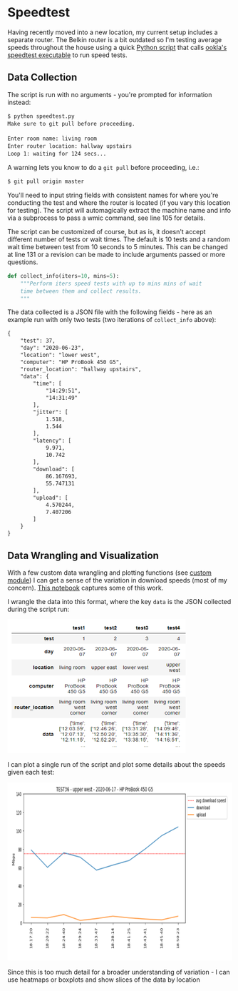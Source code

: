 # Speedtest

Having recently moved into a new location, my current setup includes a separate router. 
The Belkin router is a bit outdated so I'm testing average speeds throughout the house using a quick [Python script](speedtest.py) that calls [ookla's speedtest executable](https://www.speedtest.net/apps/desktop) to run speed tests. 



## Data Collection

The script is run with no arguments - you're prompted for information instead:

```bash
$ python speedtest.py
Make sure to git pull before proceeding.

Enter room name: living room
Enter router location: hallway upstairs
Loop 1: waiting for 124 secs...
```

A warning lets you know to do a `git pull` before proceeding, i.e.:

```bash
$ git pull origin master
```

You'll need to input string fields with consistent names for where you're conducting the test and where the router is located (if you vary this location for testing). The script will automagically extract the machine name and info via a subprocess to pass a wmic command, see line 105 for details.

The script can be customized of course, but as is, it doesn't accept different number of tests or wait times. The default is 10 tests and a random wait time between test from 10 seconds to 5 minutes. This can be changed at line 131 or a revision can be made to include arguments passed or more questions. 

```python
def collect_info(iters=10, mins=5):
    """Perform iters speed tests with up to mins mins of wait 
    time between them and collect results.
    """
```

The data collected is a JSON file with the following fields - here as an example run with only two tests (two iterations of `collect_info` above):

```
{
    "test": 37,
    "day": "2020-06-23",
    "location": "lower west",
    "computer": "HP ProBook 450 G5",
    "router_location": "hallway upstairs",
    "data": {
        "time": [
            "14:29:51",
            "14:31:49"
        ],
        "jitter": [
            1.518,
            1.544
        ],
        "latency": [
            9.971,
            10.742
        ],
        "download": [
            86.167693,
            55.747131
        ],
        "upload": [
            4.570244,
            7.407206
        ]
    }
}
```

## Data Wrangling and Visualization


With a few custom data wrangling and plotting functions (see [custom module](custom_module.py)) I can get a sense of the variation in download speeds (most of my concern). [This notebook](plot_speedtest.ipynb) captures some of this work.

I wrangle the data into this format, where the key `data` is the JSON collected during the script run:

<img src="img/dataframe_sample.png" width="400" height="300"/>

I can plot a single run of the script and plot some details about the speeds given each test:

<img src="img/plot_single.png" width="800" height="400"/>

Since this is too much detail for a broader understanding of variation - I can use heatmaps or boxplots and show slices of the data by location
















